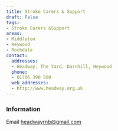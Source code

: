 ```yaml
---
title: Stroke Carers & Support
draft: False
tags:
- Stroke Carers &Support
areas:
- Middleton
- Heywood
- Rochdale
contact:
  addresses:
  - Headway, The Yard, Darnhill, Heywood
  phone:
  - 01706 390 560
  web_addresses:
  - http://www.headway.org.uk
---
```


### Information
Email headwayrnb@gmail.com